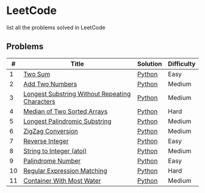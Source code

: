 # LeetCode

list all the problems solved in LeetCode

## Problems

| # | Title | Solution | Difficulty |
|---| ----- | -------- | ---------- |
|1|[Two Sum](https://leetcode.com/problems/two-sum/)|[Python](./Python/1_Two_Sum.py)|Easy|
|2|[Add Two Numbers](https://leetcode.com/problems/add-two-numbers/)|[Python](./Python/2_Add_Two_Numbers.py)|Medium|
|3|[Longest Substring Without Repeating Characters](https://leetcode.com/problems/longest-substring-without-repeating-characters/)|[Python](./Python/3_Longest_Substring_Without_Repeating_Characters.py)|Medium|
|4|[Median of Two Sorted Arrays](https://leetcode.com/problems/median-of-two-sorted-arrays/)|[Python](./Python/4_Median_of_Two_Sorted_Arrays.py)|Hard|
|5|[Longest Palindromic Substring](https://leetcode.com/problems/longest-palindromic-substring/)|[Python](./Python/5_Longest_Palindromic_Substring.py)|Medium|
|6|[ZigZag Conversion](https://leetcode.com/problems/zigzag-conversion/)|[Python](./Python/6_ZigZag_Conversion.py)|Medium|
|7|[Reverse Integer](https://leetcode.com/problems/reverse-integer/)|[Python](./Python/7_Reverse_Integer.py)|Easy|
|8|[String to Integer (atoi)](https://leetcode.com/problems/string-to-integer-atoi/)|[Python](./Python/8_String_to_Integer.py)|Medium|
|9|[Palindrome Number](https://leetcode.com/problems/palindrome-number/)|[Python](./Python/9_Palindrome_Number.py)|Easy|
|10|[Regular Expression Matching](https://leetcode.com/problems/regular-expression-matching/)|[Python](./Python/10_Regular_Expression_Matching.py)|Hard|
|11|[Container With Most Water](https://leetcode.com/problems/container-with-most-water/)|[Python](./Python/11_Container_With_Most_Water.py)|Medium|
